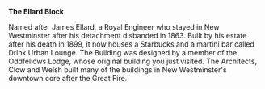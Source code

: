 **The Ellard Block**

Named after James Ellard, a Royal Engineer who stayed in New Westminster after his detachment disbanded in 1863. Built by his estate after his death in 1899, it now houses a Starbucks and a martini bar called Drink Urban Lounge. The Building was designed by a member of the Oddfellows Lodge, whose original building you just visited. The Architects, Clow and Welsh built many of the buildings in New Westminster's downtown core after the Great Fire.  
